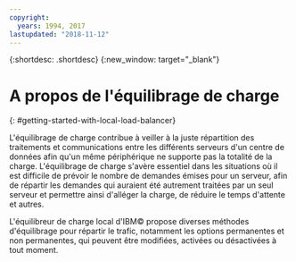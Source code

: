```yaml
---
copyright:
  years: 1994, 2017
lastupdated: "2018-11-12"
---
```


{:shortdesc: .shortdesc}
{:new_window: target="_blank"}

# A propos de l'équilibrage de charge
{: #getting-started-with-local-load-balancer}

L'équilibrage de charge contribue à veiller à la juste répartition des traitements et communications entre les différents serveurs d'un centre de données afin qu'un même périphérique ne supporte pas la totalité de la charge. L'équilibrage de charge s'avère essentiel dans les situations où il est difficile de prévoir le nombre de demandes émises pour un serveur, afin de répartir les demandes qui auraient été autrement traitées par un seul serveur et permettre ainsi d'alléger la charge, de réduire le temps d'attente et autres. 

L'équilibreur de charge local d'IBM© propose diverses méthodes d'équilibrage pour répartir le trafic, notamment les options permanentes et non permanentes, qui peuvent être modifiées, activées ou désactivées à tout moment.
